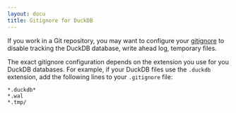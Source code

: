 ```yaml
---
layout: docu
title: Gitignore for DuckDB
---
```


If you work in a Git repository, you may want to configure your [gitignore](https://git-scm.com/docs/gitignore) to disable tracking the DuckDB database, write ahead log, temporary files.

The exact gitignore configuration depends on the extension you use for you DuckDB databases. For example, if your DuckDB files use the `.duckdb` extension, add the following lines to your `.gitignore` file:

```text
*.duckdb*
*.wal
*.tmp/
```
